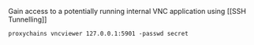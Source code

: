 Gain access to a potentially running internal VNC application using [[SSH Tunnelling]]


`proxychains vncviewer 127.0.0.1:5901 -passwd secret`